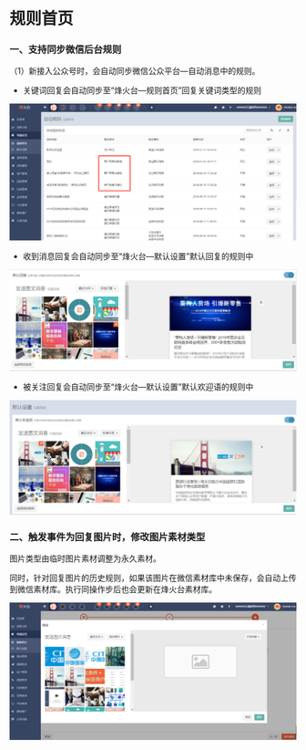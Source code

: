 # 规则首页

### 一、支持同步微信后台规则

（1）新接入公众号时，会自动同步微信公众平台—自动消息中的规则。

* 关键词回复会自动同步至“烽火台—规则首页”回复关键词类型的规则

![](/assets/1532332805.jpg)

* 收到消息回复会自动同步至“烽火台—默认设置”默认回复的规则中

![](/assets/1532332690%281%29.jpg)

* 被关注回复会自动同步至“烽火台—默认设置”默认欢迎语的规则中

![](/assets/1532332641%281%29.jpg)

### 二、触发事件为回复图片时，修改图片素材类型

图片类型由临时图片素材调整为永久素材。

同时，针对回复图片的历史规则，如果该图片在微信素材库中未保存，会自动上传到微信素材库。执行同操作步后也会更新在烽火台素材库。

![](/assets/1532332274%281%29.jpg)

